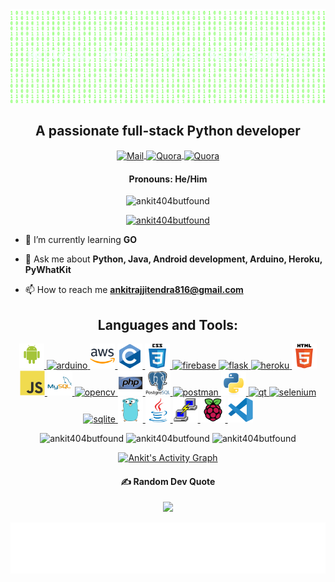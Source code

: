 <div align="center">
<!--- <img width="100%" height = "250px" src="https://cdn.pixabay.com/photo/2018/01/14/23/12/nature-3082832_1280.jpg" alt="cover" /> --->
<img src="assets/matrixWithNameLite.svg" alt="cover" />
</div>
<!--- <p align="center"><img src=https://readme-typing-svg.herokuapp.com?font=Calibri&color=%23259076&size=26&lines=Hello+%F0%9F%91%8B%2C+this+is+Ankit+Raj+Mahapatra></p>--->




<h2 align="center">A passionate full-stack Python developer</h2>
<p align="center">
  <a href="mailto:ankitrajjitendra816@gmail.com" target="blank">
    <img align="center" width="26px" src="https://cdn.jsdelivr.net/npm/simple-icons@3.13.0/icons/gmail.svg" alt="Mail">
  </a>

  <a href="https://quora.com/Ankit-Raj-Mahapatra-3" target="blank">
    <img align="center" width="26px" src="https://cdn.jsdelivr.net/npm/simple-icons@3.13.0/icons/quora.svg" alt="Quora">
  </a>
  
  <a href="https://www.linkedin.com/in/ankit-raj-mahapatra-297384233" target="blank">
    <img align="center" width="26px" src="https://cdn.jsdelivr.net/npm/simple-icons@3.13.0/icons/linkedin.svg" alt="Quora">
  </a>
</p>
<h4 align="center">Pronouns: He/Him</h4>


<p align="center"> <img src="https://komarev.com/ghpvc/?username=ankit404butfound&label=Profile%20views&color=0e75b6&style=flat" alt="ankit404butfound" /> </p>

<p align="center"> <a href="https://github.com/ryo-ma/github-profile-trophy"><img src="https://github-profile-trophy.vercel.app/?username=ankit404butfound" alt="ankit404butfound" /></a> </p>

- 🌱 I’m currently learning **GO**

- 💬 Ask me about **Python, Java, Android development, Arduino, Heroku, PyWhatKit**

- 📫 How to reach me **ankitrajjitendra816@gmail.com**


<h2 align="center">Languages and Tools:</h3>
<p align="center"> <a href="https://developer.android.com" target="_blank"> <img src="https://raw.githubusercontent.com/devicons/devicon/master/icons/android/android-original-wordmark.svg" alt="android" width="40" height="40"/> </a> <a href="https://www.arduino.cc/" target="_blank"> <img src="https://cdn.worldvectorlogo.com/logos/arduino-1.svg" alt="arduino" width="40" height="40"/> </a> <a href="https://aws.amazon.com" target="_blank"> <img src="https://raw.githubusercontent.com/devicons/devicon/master/icons/amazonwebservices/amazonwebservices-original-wordmark.svg" alt="aws" width="40" height="40"/> </a> <a href="https://www.cprogramming.com/" target="_blank"> <img src="https://raw.githubusercontent.com/devicons/devicon/master/icons/c/c-original.svg" alt="c" width="40" height="40"/> </a> <a href="https://www.w3schools.com/css/" target="_blank"> <img src="https://raw.githubusercontent.com/devicons/devicon/master/icons/css3/css3-original-wordmark.svg" alt="css3" width="40" height="40"/> </a> <a href="https://firebase.google.com/" target="_blank"> <img src="https://www.vectorlogo.zone/logos/firebase/firebase-icon.svg" alt="firebase" width="40" height="40"/> </a> <a href="https://flask.palletsprojects.com/" target="_blank"> <img src="https://www.vectorlogo.zone/logos/pocoo_flask/pocoo_flask-icon.svg" alt="flask" width="40" height="40"/> </a> <a href="https://heroku.com" target="_blank"> <img src="https://www.vectorlogo.zone/logos/heroku/heroku-icon.svg" alt="heroku" width="40" height="40"/> </a> <a href="https://www.w3.org/html/" target="_blank"> <img src="https://raw.githubusercontent.com/devicons/devicon/master/icons/html5/html5-original-wordmark.svg" alt="html5" width="40" height="40"/> </a> <a href="https://developer.mozilla.org/en-US/docs/Web/JavaScript" target="_blank"> <img src="https://raw.githubusercontent.com/devicons/devicon/master/icons/javascript/javascript-original.svg" alt="javascript" width="40" height="40"/> </a> <a href="https://www.mysql.com/" target="_blank"> <img src="https://raw.githubusercontent.com/devicons/devicon/master/icons/mysql/mysql-original-wordmark.svg" alt="mysql" width="40" height="40"/> </a> <a href="https://opencv.org/" target="_blank"> <img src="https://www.vectorlogo.zone/logos/opencv/opencv-icon.svg" alt="opencv" width="40" height="40"/> </a> <a href="https://www.php.net" target="_blank"> <img src="https://raw.githubusercontent.com/devicons/devicon/master/icons/php/php-original.svg" alt="php" width="40" height="40"/> </a> <a href="https://www.postgresql.org" target="_blank"> <img src="https://raw.githubusercontent.com/devicons/devicon/master/icons/postgresql/postgresql-original-wordmark.svg" alt="postgresql" width="40" height="40"/> </a> <a href="https://postman.com" target="_blank"> <img src="https://www.vectorlogo.zone/logos/getpostman/getpostman-icon.svg" alt="postman" width="40" height="40"/> </a> <a href="https://www.python.org" target="_blank"> <img src="https://raw.githubusercontent.com/devicons/devicon/master/icons/python/python-original.svg" alt="python" width="40" height="40"/> </a> <a href="https://www.qt.io/" target="_blank"> <img src="https://upload.wikimedia.org/wikipedia/commons/0/0b/Qt_logo_2016.svg" alt="qt" width="40" height="40"/> </a> <a href="https://www.selenium.dev" target="_blank"> <img src="https://raw.githubusercontent.com/detain/svg-logos/780f25886640cef088af994181646db2f6b1a3f8/svg/selenium-logo.svg" alt="selenium" width="40" height="40"/> </a> <a href="https://www.sqlite.org/" target="_blank"> <img src="https://www.vectorlogo.zone/logos/sqlite/sqlite-icon.svg" alt="sqlite" width="40" height="40"/><a href="https://go.dev/" target="_blank"> <img src="https://raw.githubusercontent.com/devicons/devicon/master/icons/go/go-original.svg" alt="GO" width="40" height="40"/> </a>
  <a href="https://www.java.com/" target="_blank"> <img src="https://raw.githubusercontent.com/devicons/devicon/master/icons/java/java-original.svg" alt="Java" width="40" height="40"/> </a>
  <a href="https://www.putty.org/" target="_blank"> <img src="https://raw.githubusercontent.com/devicons/devicon/master/icons/putty/putty-original.svg" alt="Putty" width="40" height="40"/> </a>
  <a href="https://www.raspberrypi.org/" target="_blank"> <img src="https://raw.githubusercontent.com/devicons/devicon/master/icons/raspberrypi/raspberrypi-original.svg" alt="Raspberrypi" width="40" height="40"/> </a>
  <a href="https://code.visualstudio.com/" target="_blank"> <img src="https://raw.githubusercontent.com/devicons/devicon/master/icons/vscode/vscode-original.svg" alt="VSCode" width="40" height="40"/> </a>
  </p>

<div align="center">
<img src="https://github-readme-stats.vercel.app/api/top-langs?username=ankit404butfound&show_icons=true&locale=en&layout=compact&theme=gotham&hide_border=true" alt="ankit404butfound" />

<img src="https://github-readme-stats.vercel.app/api?username=ankit404butfound&show_icons=true&locale=en&theme=gotham&hide_border=true" alt="ankit404butfound" />

<img src="https://github-readme-streak-stats.herokuapp.com/?user=ankit404butfound&theme=gotham&hide_border=true&date_format=M%20j%5B%2C%20Y%5D" alt="ankit404butfound" />

<a href="https://github.com/ashutosh00710/github-readme-activity-graph"><img alt="Ankit's Activity Graph" src="https://activity-graph.herokuapp.com/graph?username=ankit404butfound&bg_color=0d1117&color=00916d&line=2aa788&point=FFFFFF&hide_border=true" /></a>

</div>

<div align="center">
<h4> ✍️ Random Dev Quote</h4>
<img src="https://quotes-github-readme.vercel.app/api?type=horizontal&theme=radical"/>
</div>
<p align="center">
    <img src="https://raw.githubusercontent.com/Ankit404butfound/Ankit404butfound/main/assets/bye.svg">
</p>
<!--<img align="left" src="https://user-images.githubusercontent.com/65187002/144930161-2f783401-8d27-4fdf-a2f7-cc0ba32f1f1f.gif" width="30%" style="display:inline;"><img align="right" src="https://user-images.githubusercontent.com/65187002/144930161-2f783401-8d27-4fdf-a2f7-cc0ba32f1f1f.gif" width="30%" style="display:inline;">
<br>
<p align="center">
    <h1 align="center">✩&emsp;drknzz&emsp;✩</h1>
</p>-->
